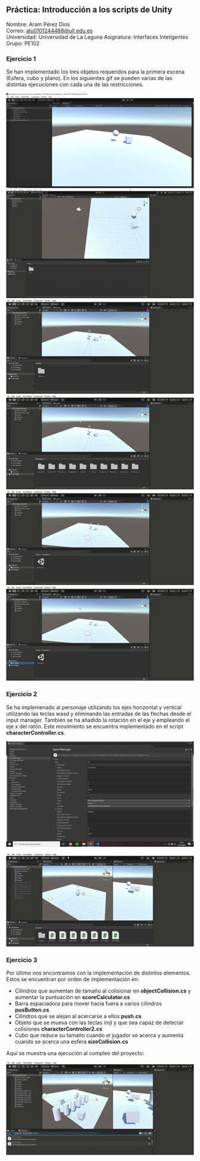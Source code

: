 ## Práctica: Introducción a los scripts de Unity

Nombre: Aram Pérez Dios  
Correo: alu0101244488@ull.edu.es  
Universidad: Universidad de La Laguna 
Asignatura: Interfaces Inteligentes
Grupo: PE102  



### Ejercicio 1

Se han implementado los tres objetos requeridos para la primera escena (Esfera, cubo y plano).
En los siguientes gif se pueden varias de las distintas ejecuciones con cada una de las restricciones.

![](https://github.com/alu0101244488/Interfaces-Inteligentes-introduccion-a-los-scripts-de-unity/blob/master/img/1.%20sin%20fisicas.png?raw=true)
![](https://github.com/alu0101244488/Interfaces-Inteligentes-introduccion-a-los-scripts-de-unity/blob/master/img/2.%20esfera%20con%20fisicas.gif?raw=true)
![](https://github.com/alu0101244488/Interfaces-Inteligentes-introduccion-a-los-scripts-de-unity/blob/master/img/3.%20esfera%20y%20cubo%20con%20fisicas.gif?raw=true)
![](https://github.com/alu0101244488/Interfaces-Inteligentes-introduccion-a-los-scripts-de-unity/blob/master/img/4.%20la%20masa%20de%20la%20esfera%20es%2010%20veces%20la%20del%20cubo.gif?raw=true)
![](https://github.com/alu0101244488/Interfaces-Inteligentes-introduccion-a-los-scripts-de-unity/blob/master/img/5.%20esfera%20con%20fisicas%20y%20cubo%20isTrigger.gif?raw=true)
![](https://github.com/alu0101244488/Interfaces-Inteligentes-introduccion-a-los-scripts-de-unity/blob/master/img/6.%20esfera%20con%20fisicas%20y%20cubo%20isTrigger%20con%20fisicas.gif?raw=true)

### Ejercicio 2

Se ha implemenado al personaje utilizando los ejes horizontal y vertical utilizando las teclas wasd y eliminando
las entradas de las flechas desde el input manager. También se ha añadido la rotación en el eje y empleando el eje x
del ratón. Este movimiento se encuentra implementado en el script **characterController.cs**.

![](https://github.com/alu0101244488/Interfaces-Inteligentes-introduccion-a-los-scripts-de-unity/blob/master/img/input%20manager.png?raw=true)

![](https://github.com/alu0101244488/Interfaces-Inteligentes-introduccion-a-los-scripts-de-unity/blob/master/img/7.%20Personaje%20que%20se%20mueve%20con%20las%20teclas%20wasd%20y%20con%20el%20eje%20x%20del%20raton.gif?raw=true)


### Ejercicio 3

Por último nos encontramos con la implementación de distintos elementos. Estos se encuentran por orden de 
implementación en:

- Cilindros que aumentan de tamaño al colisionar en **objectCollision.cs** y aumentar la puntuación en **scoreCalculator.cs**
- Barra espaciadora para mover hacia fuera a varios cilindros **pusButton.cs**
- Cilindros que se alejan al acercarse a ellos **push.cs**
- Objeto que se mueva con las teclas imjl y que sea capaz de detectar colisiones **characterController2.cs**
- Cubo que reduce su tamaño cuando el jugador se acerca y aumenta cuando se acerca una esfera **sizeCollision.cs**

Aquí se muestra una ejecución al compleo del proyecto:

![](https://github.com/alu0101244488/Interfaces-Inteligentes-introduccion-a-los-scripts-de-unity/blob/master/img/8.%20implementacion%20de%20las%20acciones.gif?raw=true)


